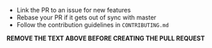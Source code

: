 * Link the PR to an issue for new features
* Rebase your PR if it gets out of sync with master
* Follow the contribution guidelines in `CONTRIBUTING.md`

**REMOVE THE TEXT ABOVE BEFORE CREATING THE PULL REQUEST**
